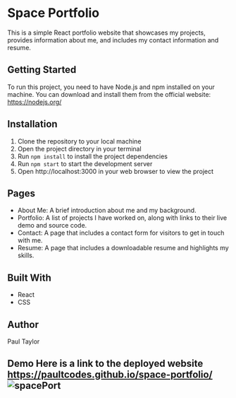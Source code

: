 # Space Portfolio

This is a simple React portfolio website that showcases my projects, provides information about me, and includes my contact information and resume.

## Getting Started 

To run this project, you need to have Node.js and npm installed on your machine. You can download and install them from the official website: https://nodejs.org/

## Installation 

1. Clone the repository to your local machine
2. Open the project directory in your terminal
3. Run `npm install` to install the project dependencies
4. Run `npm start` to start the development server
5. Open http://localhost:3000 in your web browser to view the project


## Pages

* About Me: A brief introduction about me and my background.
* Portfolio: A list of projects I have worked on, along with links to their live demo and source code.
* Contact: A page that includes a contact form for visitors to get in touch with me.
* Resume: A page that includes a downloadable resume and highlights my skills.

## Built With
* React
* CSS

## Author
Paul Taylor

## Demo Here is a link to the deployed website https://paultcodes.github.io/space-portfolio/ ![spacePort](https://user-images.githubusercontent.com/111453328/218913903-22602acf-890b-4bfd-a3e7-40a521254a68.jpg)





